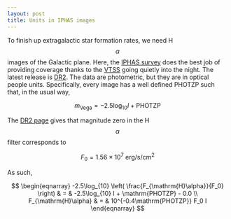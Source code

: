 ```yaml
---
layout: post
title: Units in IPHAS images
---
```


To finish up extragalactic star formation rates, we need H$$\alpha$$ images of the Galactic plane.  Here, the [IPHAS survey](http://www.iphas.org/) does the best job of providing coverage thanks to the [VTSS](http://www.phys.vt.edu/~halpha/) going quietly into the night.  The latest release is [DR2](http://adsabs.harvard.edu/abs/2014MNRAS.444.3230B). The data are photometric, but they are in optical people units.  Specifically, every image has a well defined PHOTZP such that, in the usual way, 

$$
m_{\mathrm{Vega}} = -2.5\log_{10} I + \mathrm{PHOTZP}
$$ 

The [DR2 page](http://www.iphas.org/images/) gives that magnitude zero in the H$$\alpha$$ filter corresponds to 

$$
F_0 = 1.56\times 10^7~\mathrm{erg/s/cm^2}
$$

As such,

$$
\begin{eqnarray}
-2.5\log_{10} \left( \frac{F_{\mathrm{H}\alpha}}{F_0} \right) & = & -2.5\log_{10} I + \mathrm{PHOTZP} - 0.0 \\
F_{\mathrm{H}\alpha} & = & 10^{-0.4\mathrm{PHOTZP}} F_0 I 
\end{eqnarray}
$$

